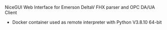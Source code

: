 NiceGUI Web Interface for Emerson DeltaV FHX parser and OPC DA/UA Client
* Docker container used as remote interpreter with Python V3.8.10 64-bit